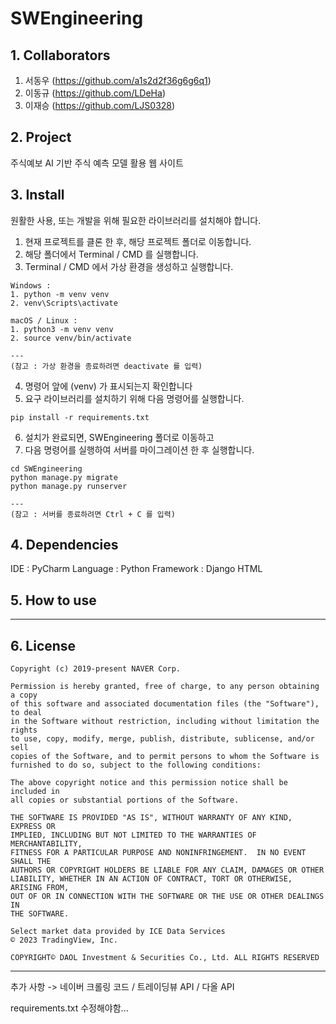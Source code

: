 # SWEngineering

## 1. Collaborators

1. 서동우 (https://github.com/a1s2d2f36g6g6q1)
2. 이동규 (https://github.com/LDeHa)
3. 이재승 (https://github.com/LJS0328)

## 2. Project

주식예보
AI 기반 주식 예측 모델 활용 웹 사이트

## 3. Install

원활한 사용, 또는 개발을 위해 필요한 라이브러리를 설치해야 합니다.

1. 현재 프로젝트를 클론 한 후, 해당 프로젝트 폴더로 이동합니다.
2. 해당 폴더에서 Terminal / CMD 를 실행합니다.
3. Terminal / CMD 에서 가상 환경을 생성하고 실행합니다.

```
Windows :
1. python -m venv venv
2. venv\Scripts\activate
```

```
macOS / Linux :
1. python3 -m venv venv
2. source venv/bin/activate

---
(참고 : 가상 환경을 종료하려면 deactivate 를 입력)
```

4. 명령어 앞에 (venv) 가 표시되는지 확인합니다
5. 요구 라이브러리를 설치하기 위해 다음 명령어를 실행합니다.

```
pip install -r requirements.txt
```

6. 설치가 완료되면, SWEngineering 폴더로 이동하고
7. 다음 명령어를 실행하여 서버를 마이그레이션 한 후 실행합니다.

```
cd SWEngineering
python manage.py migrate
python manage.py runserver

---
(참고 : 서버를 종료하려면 Ctrl + C 를 입력)
```

## 4. Dependencies

IDE : PyCharm
Language : Python
Framework : Django
HTML

## 5. How to use

---

## 6. License

```
Copyright (c) 2019-present NAVER Corp.

Permission is hereby granted, free of charge, to any person obtaining a copy
of this software and associated documentation files (the "Software"), to deal
in the Software without restriction, including without limitation the rights
to use, copy, modify, merge, publish, distribute, sublicense, and/or sell
copies of the Software, and to permit persons to whom the Software is
furnished to do so, subject to the following conditions:

The above copyright notice and this permission notice shall be included in
all copies or substantial portions of the Software.

THE SOFTWARE IS PROVIDED "AS IS", WITHOUT WARRANTY OF ANY KIND, EXPRESS OR
IMPLIED, INCLUDING BUT NOT LIMITED TO THE WARRANTIES OF MERCHANTABILITY,
FITNESS FOR A PARTICULAR PURPOSE AND NONINFRINGEMENT.  IN NO EVENT SHALL THE
AUTHORS OR COPYRIGHT HOLDERS BE LIABLE FOR ANY CLAIM, DAMAGES OR OTHER
LIABILITY, WHETHER IN AN ACTION OF CONTRACT, TORT OR OTHERWISE, ARISING FROM,
OUT OF OR IN CONNECTION WITH THE SOFTWARE OR THE USE OR OTHER DEALINGS IN
THE SOFTWARE.
```

```
Select market data provided by ICE Data Services
© 2023 TradingView, Inc.
```

```
COPYRIGHT© DAOL Investment & Securities Co., Ltd. ALL RIGHTS RESERVED
```

---

추가 사항 ->
네이버 크롤링 코드 / 트레이딩뷰 API / 다올 API

requirements.txt 수정해야함...